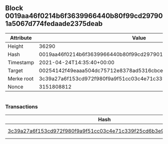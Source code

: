 ## Block 0019aa46f0214b6f3639966440b80f99cd297901a5067d774fedaade2375deab

Attribute | Value
--- | ---
Height | 36290
Hash | 0019aa46f0214b6f3639966440b80f99cd297901a5067d774fedaade2375deab
Timestamp | 2021-04-24T14:35:40+00:00
Target | 00254142f49eaaa504dc75712e8378ad5316cbcead634704b3734b6271167cc4
Merke root | 3c39a27a6f153cd972f980f9a9f51cc03c4e71c339f25cd6b3e9bd6f66173d23
Nonce | 3151808812

```

```

### Transactions

Hash | Amount
--- | ---
[3c39a27a6f153cd972f980f9a9f51cc03c4e71c339f25cd6b3e9bd6f66173d23](3c39a27a6f153cd972f980f9a9f51cc03c4e71c339f25cd6b3e9bd6f66173d23.md) | 10.00000000 SKEPTI 
